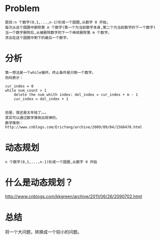 # Problem
```
题目:n 个数字(0,1,...,n-1)形成一个圆圈,从数字 0 开始,
每次从这个圆圈中删除第 m 个数字(第一个为当前数字本身,第二个为当前数字的下一个数字)
当一个数字删除后,从被删除数字的下一个继续删除第 m 个数字。
求出在这个圆圈中剩下的最后一个数字。
```


# 分析
```
第一想法是一个while循环。终止条件是只剩一个数字。
伪码表示：

cur_index = 0 
while num_count > 1
	delete the num whith index: del_index = cur_index + m - 1	
	cur_index = del_index + 1


但是，我还是太年轻了。。。
其实可以通过数学推倒出规律的。
数学推倒：http://www.cnblogs.com/EricYang/archive/2009/09/04/1560478.html 

```

# 动态规划
```
n 个数字(0,1,...,n-1)形成一个圆圈,从数字 0 开始
```

# 什么是动态规划？
http://www.cnblogs.com/kkgreen/archive/2011/06/26/2090702.html

# 总结
将一个大问题，转换成一个较小的问题。
